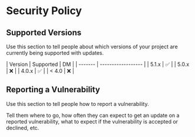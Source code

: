 # Security Policy

## Supported Versions

Use this section to tell people about which versions of your project are
currently being supported with  updates. 

| Version | Supported          | DM | 
| ------- | ------------------ | 
| 5.1.x   | :white_check_mark: |
| 5.0.x   | :x:                |
| 4.0.x   | :white_check_mark: |
| < 4.0   | :x:                |

## Reporting a Vulnerability

Use this section to tell people how to report a vulnerability.

Tell them where to go, how often they can expect to get an update on a
reported vulnerability, what to expect if the vulnerability is accepted or
declined, etc.
